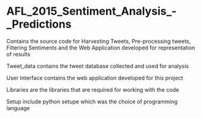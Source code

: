 # AFL_2015_Sentiment_Analysis_-_Predictions
Contains the source code for Harvesting Tweets, 
Pre-processing tweets, Filtering Sentiments and the Web Application developed for representation of results

Tweet_data contains the tweet database collected and used for analysis

User Interface contains the web application developed for this project

Libraries are the libraries that are required for working with the code

Setup include python setupe which was the choice of programming language

